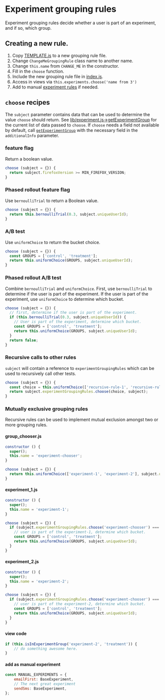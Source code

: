 # Experiment grouping rules

Experiment grouping rules decide whether a user is part of an experiment,
and if so, which group.

## Creating a new rule.

1. Copy [TEMPLATE.js](https://github.com/mozilla/fxa-content-server/tree/master/app/scripts/experiments/grouping-rules/TEMPLATE.js) to a new grouping rule file.
2. Change `ChangeMeGroupingRule` class name to another name.
3. Change `this.name` from `CHANGE_ME` in the constructor.
4. Fill in the `choose` function.
5. Include the new grouping rule file in [index.js](https://github.com/mozilla/fxa-content-server/tree/master/app/scripts/experiments/grouping-rules/index.js).
6. Access in views via `this.experiments.choose('name from 3')`
7. Add to manual [experiment rules](https://github.com/mozilla/fxa-content-server/tree/master/app/scripts/lib/experiments.js) if needed.

## `choose` recipes

The `subject` parameter contains data that can be used
to determine the value `choose` should return. See [lib/experiment.js->getExperimentGroup](https://github.com/mozilla/fxa-content-server/tree/master/app/scripts/lib/experiment.js) for the current list of
data passed to `choose`. If `choose` needs a field
not available by default, call [`getExperimentGroup`](https://github.com/mozilla/fxa-content-server/blob/5f1af068cf9c35ae4da28143750bf8f91fc5ae2d/app/scripts/lib/experiment.js#L191) with
the necessary field in the `additionalInfo` parameter.

### feature flag

Return a boolean value.

```js
choose (subject = {}) {
  return subject.firefoxVersion >= MIN_FIREFOX_VERSION;
}
```

### Phased rollout feature flag

Use `bernoulliTrial` to return a Boolean value.

```js
choose (subject = {}) {
  return this.bernoulliTrial(0.3, subject.uniqueUserId);
}
```

### A/B test

Use `uniformChoice` to return the bucket choice.

```js
choose (subject = {}) {
  const GROUPS = ['control', 'treatment'];
  return this.uniformChoice(GROUPS, subject.uniqueUserId);
}
```

### Phased rollout A/B test

Combine `bernoulliTrial` and `uniformChoice`.
First, use `bernoulliTrial` to determine if the user is
part of the experiment. If the user is part of the experiment,
use `uniformChoice` to determine which bucket.

```js
choose (subject = {}) {
  // first, determine if the user is part of the experiment.
  if (this.bernoulliTrial(0.3, subject.uniqueUserId)) {
    // User is part of the experiment, determine which bucket.
    const GROUPS = ['control', 'treatment'];
    return this.uniformChoice(GROUPS, subject.uniqueUserId);
  }
  return false;
}
```

### Recursive calls to other rules

`subject` will contain a reference to `experimentGroupingRules` which can
be used to recursively call other tests.

```js
choose (subject = {}) {
  const choice = this.uniformChoice(['recursive-rule-1', 'recursive-rule-2'], subject.uniqueUserId);
  return subject.experimentGroupingRules.choose(choice, subject);
}
```

### Mutually exclusive grouping rules

Recursive rules can be used to implement mutual exclusion amongst two or more grouping rules.

#### group_chooser.js

```js
constructor () {
  super();
  this.name = 'experiment-chooser';
}

choose (subject = {}) {
  return this.uniformChoice(['experiment-1', 'experiment-2'], subject.uniqueUserId);
}
```

#### experiment_1.js

```js
constructor () {
  super();
  this.name = 'experiment-1';
}

choose (subject = {}) {
  if (subject.experimentGroupingRules.choose('experiment-chooser') === this.name) {
    // user is part of the experiment-1, determine which bucket.
    const GROUPS = ['control', 'treatment'];
    return this.uniformChoice(GROUPS, subject.uniqueUserId);
  }
}
```

#### experiment_2.js

```js
constructor () {
  super();
  this.name = 'experiment-2';
}

choose (subject = {}) {
  if (subject.experimentGroupingRules.choose('experiment-chooser') === this.name) {
    // user is part of the experiment-2, determine which bucket.
    const GROUPS = ['control', 'treatment'];
    return this.uniformChoice(GROUPS, subject.uniqueUserId);
  }
}
```

#### view code

```js
if (this.isInExperimentGroup('experiment-2', 'treatment')) {
    // do something awesome here.
}
```

#### add as manual experiment

```js
const MANUAL_EXPERIMENTS = {
    emailFirst: BaseExperiment,
    // The next great experiment
    sendSms: BaseExperiment,
};
```
